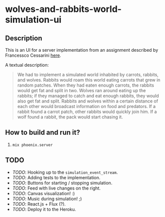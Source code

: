 # wolves-and-rabbits-world-simulation-ui

## Description

This is an UI for a server implementation from an assignment described by Francessco Cessarini [here](http://www.youtube.com/watch?v=d5G3P2iosmA).

A textual description:

> We had to implement a simulated world inhabited by carrots, rabbits, and wolves. Rabbits would roam this world eating carrots that grew in random patches. When they had eaten enough carrots, the rabbits would get fat and split in two. Wolves ran around eating up the rabbits; if they managed to catch and eat enough rabbits, they would also get fat and split. Rabbits and wolves within a certain distance of each other would broadcast information on food and predators. If a rabbit found a carrot patch, other rabbits would quickly join him. If a wolf found a rabbit, the pack would start chasing it.

## How to build and run it?

1. `mix phoenix.server`

## TODO

- *TODO*: Hooking up to the `simulation_event_stream`.
- *TODO*: Adding tests to the implementation.
- *TODO*: Buttons for starting / stopping simulation.
- *TODO*: Feed with live changes on the right.
- *TODO*: Canvas visualization! :)
- *TODO*: Music during simulation! ;)
- *TODO*: React.js + Flux (?).
- *TODO*: Deploy it to the Heroku.
